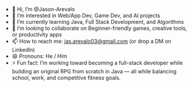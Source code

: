 - 👋 Hi, I’m @Jason-Arevalo
- 👀 I’m interested in Web/App Dev, Game Dev, and AI projects 
- 🌱 I’m currently learning Java, Full Stack Development, and Algorithms
- 💞️ I’m looking to collaborate on Beginner-friendly games, creative tools, or productivity apps
- 📫 How to reach me: jas.arevalo03@gmail.com (or drop a DM on LinkedIn) 
- 😄 Pronouns: He / Him
- ⚡ Fun fact: I’m working toward becoming a full-stack developer while building an original RPG from scratch in Java — all while balancing school, work, and competitive fitness goals.


